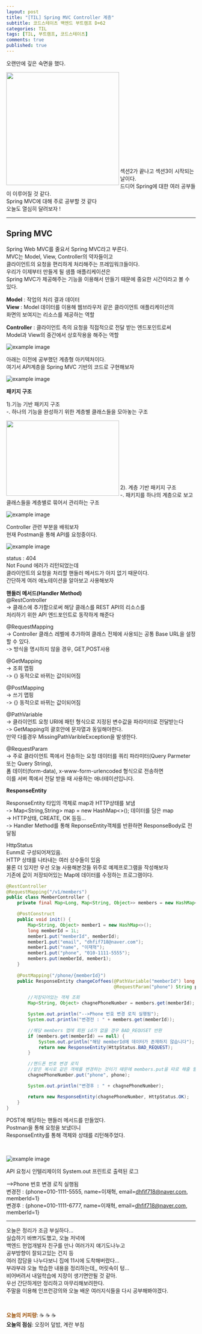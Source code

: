 ```yaml
---
layout: post
title: "[TIL] Spring MVC Controller 계층"
subtitle: 코드스테이츠 백엔드 부트캠프 D+62
categories: TIL
tags: [TIL, 부트캠프, 코드스테이츠]
comments: true
published: true
---
```


오랜만에 깊은 숙면을 했다.  

<img src="https://ifh.cc/g/j3W1OJ.jpg" align="left" width="300px" height="300px">
<br/><br/><br/><br/><br/><br/><br/><br/><br/><br/><br/><br/><br/><br/>

섹션2가 끝나고 섹션3이 시작되는 날이다.  
드디어 Spring에 대한 여러 공부들이 이루어질 것 같다.  
Spring MVC에 대해 주로 공부할 것 같다  
오늘도 열심히 달려보자 !

---

## **Spring MVC**

Spring Web MVC를 줄요서 Spring MVC라고 부른다.  
MVC는 Model, View, Controller의 약자들이고  
클라이언트의 요청을 편리하게 처리해주는 프레임워크들이다.  
우리가 이제부터 만들게 될 샘플 애플리케이션은  
Spring MVC가 제공해주는 기능을 이용해서 만들기 때문에 중요한 시간이라고 볼 수 있다.

**Model** : 작업의 처리 결과 데이터  
**View** : Model 데이터를 이용해 웹브라우저 같은 클라이언트 애플리케이션의  
화면의 보여지는 리소스를 제공하는 역할

**Controller** : 클라이언트 측의 요청을 직접적으로 전달 받는 엔드포인트로써  
Model과 View의 중간에서 상호작용을 해주는 역할

![example image](https://ifh.cc/g/z1godo.jpg)

아래는 이전에 공부했던 계층형 아키텍처이다.  
여기서 API계층을 Spring MVC 기반의 코드로 구현해보자

![example image](https://ifh.cc/g/WcnZXw.jpg)

**패키지 구조**

1).기능 기반 패키지 구조  
   -. 하나의 기능을 완성하기 위한 계층별 클래스들을 모아놓는 구조

<img src="https://ifh.cc/g/fvyThO.png" align="left" width="300px" height="200px">
<br/><br/><br/><br/><br/><br/><br/><br/><br/>

2). 계층 기반 패키지 구조  
   -. 패키지를 하나의 계층으로 보고 클래스들을 계층별로 묶어서 관리하는 구조

![example image](https://ifh.cc/g/HXg2bo.png)

Controller 관련 부분을 배워보자  
현재 Postman을 통해 API를 요청중이다.

![example image](https://ifh.cc/g/X2Ql9J.jpg)

status : 404  
Not Found 에러가 리턴되었는데  
클라이언트의 요청을 처리할 핸들러 메서드가 아지 없기 때문이다.  
간단하게 여러 애노테이션을 알아보고 사용해보자

**핸들러 메서드(Handler Method)**  
@RestController  
-> 클래스에 추가함으로써 해당 클래스를 REST API의 리소스를   
처리하기 위한 API 엔드포인트로 동작하게 해준다

@RequestMapping  
-> Controller 클래스 레벨에 추가하여 클래스 전체에 사용되는 공통 Base URL을 설정할 수 있다.  
-> 방식을 명시하지 않을 경우, GET,POST사용

@GetMapping  
-> 조회 맵핑  
-> {} 동적으로 바뀌는 값이되어짐

@PostMapping  
-> 쓰기 맵핑  
-> {} 동적으로 바뀌는 값이되어짐

@PathVariable  
-> 클라이언트 요청 URI에 패턴 형식으로 지정된 변수값을 파라미터로 전달받는다  
-> GetMapping의 괄호안에 문자열과 동일해야한다.  
만약 다를경우 MissingPathVaribleException을 발생한다.

@RequestParam  
-> 주로 클라이언트 쪽에서 전송하는 요청 데이터를 쿼리 파라미터(Query Parmeter 또는 Query String),   
폼 데이터(form-data), x-www-form-urlencoded 형식으로 전송하면   
이를 서버 쪽에서 전달 받을 때 사용하는 애너테이션입니다.

**ResponseEntity**

ResponseEntity 타입의 객체로 map과 HTTP상태를 보냄  
-> Map<String,String> map = new HashMap<>(); 데이터를 담은 map  
-> HTTP상태, CREATE, OK 등등...  
-> Handler Method를 통해 ReponseEntity객체를 반환하면 ResponseBody로 전달됨

HttpStatus  
Eunm<HttpStatus>로 구성되어져있음.  
HTTP 상태를 나타내는 여러 상수들이 있음  
물론 더 있지만 우선 오늘 사용해본것들 위주로 예제프로그램을 작성해보자  
기존에 값이 저장되어있는 Map에 데이터를 수정하는 프로그램이다.

```java
@RestController
@RequestMapping("/v1/members")
public class MemberController {
    private final Map<Long, Map<String, Object>> members = new HashMap<>();

    @PostConstruct
    public void init() {
        Map<String, Object> member1 = new HashMap<>();
        long memberId = 1L;
        member1.put("memberId", memberId);
        member1.put("email", "dhfif718@naver.com");
        member1.put("name", "이재혁");
        member1.put("phone", "010-1111-5555");
        members.put(memberId, member1);
    }
    
    @PostMapping("/phone/{memberId}")
    public ResponseEntity changeCoffees(@PathVariable("memberId") long memberId,
                                        @RequestParam("phone") String phone) {

        //저장되어있는 객체 조회
        Map<String, Object> chagnePhoneNumber = members.get(memberId);

        System.out.println("-->Phone 번호 변경 로직 실행됨");
        System.out.println("변경전 : " + members.get(memberId));

        //해당 members 맵에 회원 id가 없을 경우 BAD_REQUSET 반환
        if (members.get(memberId) == null) {
            System.out.println("해당 memberId에 데이터가 존재하지 않습니다");
            return new ResponseEntity(HttpStatus.BAD_REQUEST);
        }

        //핸드폰 번호 변경 로직
        //얕은 복사로 같은 객체를 변경하는 것이기 때문에 members.put을 따로 해줄 필요는 없다.
        chagnePhoneNumber.put("phone", phone);

        System.out.println("변경후 : " + chagnePhoneNumber);

        return new ResponseEntity(chagnePhoneNumber, HttpStatus.OK);
    }
}
```

POST에 해당하는 핸들러 메서드를 만들었다.  
Postman을 통해 요청을 보냈더니  
ResponseEntity를 통해 객체와 상태를 리턴해주었다.

<br/>  

![example image](https://ifh.cc/g/GgtVZa.jpg)

API 요청시 인텔리제이의 System.out 프린트로 출력된 로그

-->Phone 번호 변경 로직 실행됨  
변경전 : {phone=010-1111-5555, name=이재혁, email=dhfif718@naver.com, memberId=1}  
변경후 : {phone=010-1111-6777, name=이재혁, email=dhfif718@naver.com, memberId=1}

---

오늘은 정리가 조금 부실하다...  
실습하기 바쁘기도했고, 오늘 저녁에  
백엔드 현업개발자 친구를 만나 여러가지 얘기도나누고  
공부방향이 잘되고있는 건지 등  
여러 잡담을 나누다보니 집에 11시에 도착해버렸다...  
부랴부랴 오늘 학습한 내용을 정리하는데,, 머릿속이 텅...  
비어버려서 내일학습에 지장이 생기면안될 것 같아.  
우선 간단하게만 정리하고 마무리해보려한다.  
주말을 이용해 인프런강의와 오늘 배운 여러지식들을 다시 공부해봐야겠다.  

<br/>  

<span style="color:#994C00">**오늘의 커피량**</span>: ☕️ ☕️ ☕️  
**오늘의 점심**: 오징어 덮밥, 계란 부침